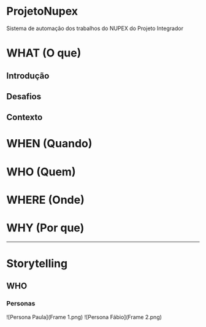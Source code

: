 # ProjetoNupex
Sistema de automação dos trabalhos do NUPEX do Projeto Integrador

# WHAT (O que)
## Introdução

## Desafios

## Contexto

# WHEN (Quando)

# WHO (Quem)

# WHERE (Onde)

# WHY (Por que)

---

# Storytelling

## WHO
### Personas
![Persona Paula](Frame 1.png)
![Persona Fábio](Frame 2.png)
